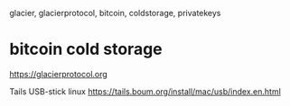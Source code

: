 glacier, glacierprotocol, bitcoin, coldstorage, privatekeys

# bitcoin cold storage

https://glacierprotocol.org

Tails USB-stick linux
https://tails.boum.org/install/mac/usb/index.en.html
